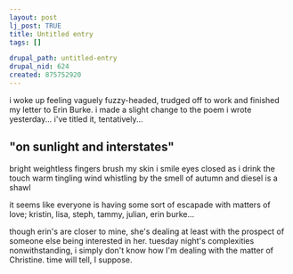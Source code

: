 ```yaml
--- 
layout: post
lj_post: TRUE
title: Untitled entry
tags: []

drupal_path: untitled-entry
drupal_nid: 624
created: 875752920
---
```

i woke up feeling vaguely fuzzy-headed, trudged off to work and finished my letter to Erin Burke. i made a slight change to the poem i wrote yesterday... i've titled it, tentatively...

"on sunlight and interstates"
-
bright weightless fingers
brush my skin
i smile
eyes closed as i drink the touch
warm tingling
wind whistling by
the smell of autumn
and diesel
is a shawl


it seems like everyone is having some sort of escapade with matters of love; kristin, lisa, steph, tammy, julian, erin burke...

though erin's are closer to mine, she's dealing at least with the prospect of someone else being interested in her. tuesday night's complexities nonwithstanding, i simply don't know how I'm dealing with the matter of Christine. time will tell, I suppose.
